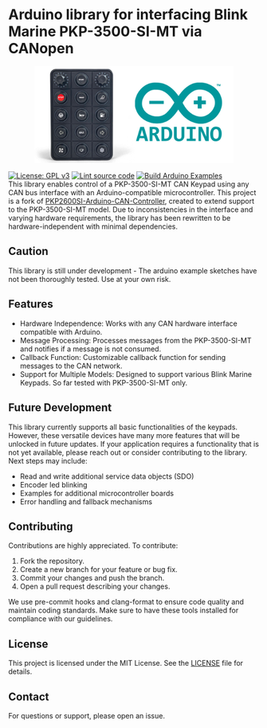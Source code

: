 
# Arduino library for interfacing Blink Marine PKP-3500-SI-MT via CANopen
<p align="center"><img src="docs/readmeHeaderImage.png" alt="PKPMCPDuino" width="400"/>
</p>

[![License: GPL v3](https://img.shields.io/badge/License-GPLv3-blue.svg)](https://www.gnu.org/licenses/gpl-3.0)
[![Lint source code](https://github.com/Flashmueller/ArduinoBlinkMarinePkpCanOpen/actions/workflows/lintCode.yml/badge.svg?branch=main)](https://github.com/Flashmueller/ArduinoBlinkMarinePkpCanOpen/actions/workflows/lintCode.yml)
[![Build Arduino Examples](https://github.com/Flashmueller/ArduinoBlinkMarinePkpCanOpen/actions/workflows/buildExamples.yml/badge.svg?branch=main)](https://github.com/Flashmueller/ArduinoBlinkMarinePkpCanOpen/actions/workflows/buildExamples.yml)
</br>
This library enables control of a PKP-3500-SI-MT CAN Keypad using any CAN bus interface with an Arduino-compatible microcontroller. This project is a fork of [PKP2600SI-Arduino-CAN-Controller](https://github.com/Mbmatthews/PKP2600SI-Arduino-CAN-Controller), created to extend support to the PKP-3500-SI-MT model. Due to inconsistencies in the interface and varying hardware requirements, the library has been rewritten to be hardware-independent with minimal dependencies.

## Caution
This library is still under development - The arduino example sketches have not been thoroughly tested. Use at your own risk.

## Features
- Hardware Independence: Works with any CAN hardware interface compatible with Arduino.
- Message Processing: Processes messages from the PKP-3500-SI-MT and notifies if a message is not consumed.
- Callback Function: Customizable callback function for sending messages to the CAN network.
- Support for Multiple Models: Designed to support various Blink Marine Keypads. So far tested with PKP-3500-SI-MT only.

## Future Development
This library currently supports all basic functionalities of the keypads. However, these versatile devices have many more features that will be unlocked in future updates. If your application requires a functionality that is not yet available, please reach out or consider contributing to the library.
Next steps may include:
- Read and write additional service data objects (SDO)
- Encoder led blinking
- Examples for additional microcontroller boards
- Error handling and fallback mechanisms

## Contributing
Contributions are highly appreciated. To contribute:

1. Fork the repository.
2. Create a new branch for your feature or bug fix.
3. Commit your changes and push the branch.
4. Open a pull request describing your changes.

We use pre-commit hooks and clang-format to ensure code quality and maintain coding standards. Make sure to have these tools installed for compliance with our guidelines.

## License
This project is licensed under the MIT License. See the [LICENSE](LICENSE) file for details.

## Contact
For questions or support, please open an issue.
